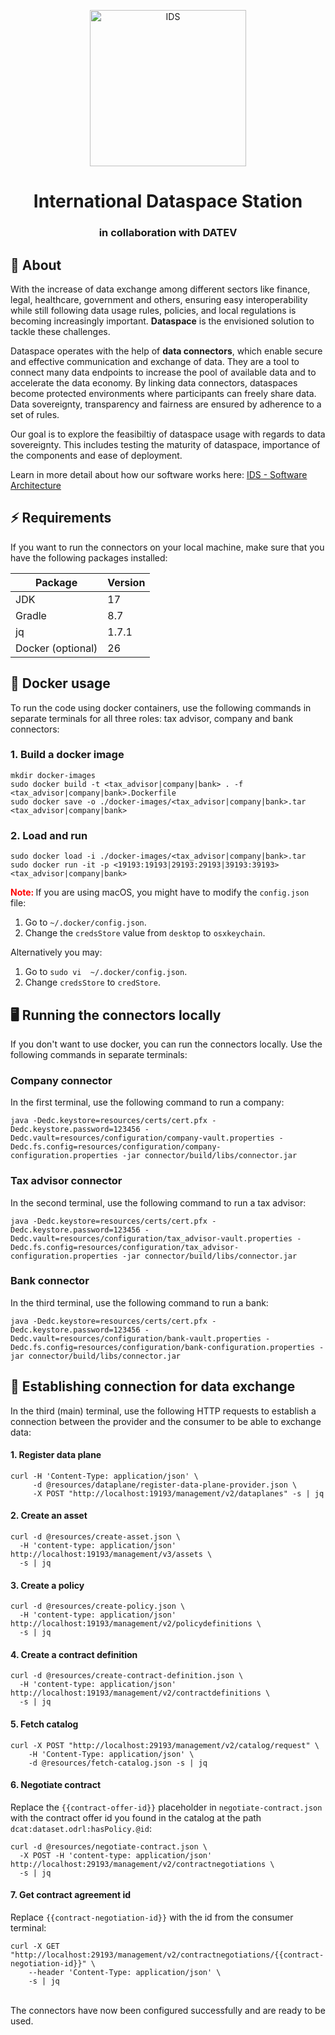<p align="center"> <img src="https://raw.githubusercontent.com/amosproj/amos2024ss02-international-dataspace-station/main/Deliverables/sprint-01/Team%20Logo.jpg" alt="IDS" style="width:250px;height:250px;"> </p>

<h1 align="center"> International Dataspace Station </h1> 
<h3 align="center"> in collaboration with DATEV </h3>

## 📖 About

With the increase of data exchange among different sectors like finance, legal, healthcare, government and others, ensuring easy interoperability while still following data usage rules, policies, and local regulations is becoming increasingly important. **Dataspace** is the envisioned solution to tackle these challenges.

Dataspace operates with the help of **data connectors**, which enable secure and effective communication and exchange of data. They are a tool to connect many data endpoints to increase the pool of available data and to accelerate the data economy. By linking data connectors, dataspaces become protected environments where participants can freely share data. Data sovereignty, transparency and fairness are ensured by adherence to a set of rules.

Our goal is to explore the feasibiltiy of dataspace usage with regards to data sovereignty. This includes testing the maturity of dataspace, importance of the components and ease of deployment.

Learn in more detail about how our software works here: [IDS - Software Architecture][software_architecture]

## ⚡️ Requirements

If you want to run the connectors on your local machine, make sure that you have the following packages installed:

| Package  | Version |
| -------- | ------- |
| JDK  | 17  |
| Gradle  | 8.7 |
| jq  | 1.7.1 |
| Docker (optional) | 26 |


## 🐳 Docker usage

To run the code using docker containers, use the following commands in separate terminals for all three roles: tax advisor, company and bank connectors:

### 1. Build a docker image
```
mkdir docker-images
sudo docker build -t <tax_advisor|company|bank> . -f <tax_advisor|company|bank>.Dockerfile
sudo docker save -o ./docker-images/<tax_advisor|company|bank>.tar <tax_advisor|company|bank>
```
### 2. Load and run

```
sudo docker load -i ./docker-images/<tax_advisor|company|bank>.tar
sudo docker run -it -p <19193:19193|29193:29193|39193:39193> <tax_advisor|company|bank>
```

<span style="color:red"><b> Note: </b></span> If you are using macOS, you might have to modify the `config.json` file:
1. Go to `~/.docker/config.json`.
2. Change the `credsStore` value from `desktop` to `osxkeychain`.

Alternatively you may:
1. Go to `sudo vi  ~/.docker/config.json`.
2. Change `credsStore` to `credStore`.

## 🖥️ Running the connectors locally

If you don't want to use docker, you can run the connectors locally. Use the following commands in separate terminals:

### Company connector

In the first terminal, use the following command to run a company:

```
java -Dedc.keystore=resources/certs/cert.pfx -Dedc.keystore.password=123456 -Dedc.vault=resources/configuration/company-vault.properties -Dedc.fs.config=resources/configuration/company-configuration.properties -jar connector/build/libs/connector.jar
```

### Tax advisor connector

In the second terminal, use the following command to run a tax advisor:

```
java -Dedc.keystore=resources/certs/cert.pfx -Dedc.keystore.password=123456 -Dedc.vault=resources/configuration/tax_advisor-vault.properties -Dedc.fs.config=resources/configuration/tax_advisor-configuration.properties -jar connector/build/libs/connector.jar
```

### Bank connector

In the third terminal, use the following command to run a bank:

```
java -Dedc.keystore=resources/certs/cert.pfx -Dedc.keystore.password=123456 -Dedc.vault=resources/configuration/bank-vault.properties -Dedc.fs.config=resources/configuration/bank-configuration.properties -jar connector/build/libs/connector.jar
```

## 🔗 Establishing connection for data exchange

In the third (main) terminal, use the following HTTP requests to establish a connection between the provider and the consumer to be able to exchange data:

#### 1. Register data plane

```
curl -H 'Content-Type: application/json' \
     -d @resources/dataplane/register-data-plane-provider.json \
     -X POST "http://localhost:19193/management/v2/dataplanes" -s | jq
```

#### 2. Create an asset

```
curl -d @resources/create-asset.json \
  -H 'content-type: application/json' http://localhost:19193/management/v3/assets \
  -s | jq
```

#### 3. Create a policy

```
curl -d @resources/create-policy.json \
  -H 'content-type: application/json' http://localhost:19193/management/v2/policydefinitions \
  -s | jq
```

#### 4. Create a contract definition

```
curl -d @resources/create-contract-definition.json \
  -H 'content-type: application/json' http://localhost:19193/management/v2/contractdefinitions \
  -s | jq
```

#### 5. Fetch catalog

```
curl -X POST "http://localhost:29193/management/v2/catalog/request" \
    -H 'Content-Type: application/json' \
    -d @resources/fetch-catalog.json -s | jq
```

#### 6. Negotiate contract

Replace the `{{contract-offer-id}}` placeholder in `negotiate-contract.json` with the contract offer id you found in the catalog at the path `dcat:dataset.odrl:hasPolicy.@id`:

```
curl -d @resources/negotiate-contract.json \
  -X POST -H 'content-type: application/json' http://localhost:29193/management/v2/contractnegotiations \
  -s | jq
```

#### 7. Get contract agreement id

Replace `{{contract-negotiation-id}}` with the id from the consumer terminal:

```
curl -X GET "http://localhost:29193/management/v2/contractnegotiations/{{contract-negotiation-id}}" \
    --header 'Content-Type: application/json' \
    -s | jq
```

<br>
The connectors have now been configured successfully and are ready to be used.

[software_architecture]: https://github.com/amosproj/amos2024ss02-international-dataspace-station/blob/main/Deliverables/sprint-02/software-architecture.pdf
